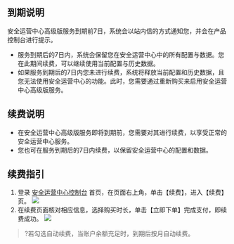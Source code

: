 ## 到期说明
安全运营中心高级版服务到期前7日，系统会以站内信的方式通知您，并会在产品控制台进行提示。
- 服务到期后的7日内，系统会保留您在安全运营中心中的所有配置与数据。您在此期间续费，可以继续使用当前配置与历史数据。
- 如果服务到期后的7日内您未进行续费，系统将释放当前配置和历史数据，且您无法使用安全运营中心的功能。此时，您需要通过重新购买来启用安全运营中心高级版服务。

## 续费说明
- 在安全运营中心高级版服务即将到期前，您需要对其进行续费，以享受正常的安全运营中心服务。
- 您也可在服务到期后的7日内续费，以保留安全运营中心的配置和数据。

## 续费指引
1. 登录 [安全运营中心控制台](https://console.cloud.tencent.com/ssav2) 首页，在页面右上角，单击【续费】，进入【续费】页。
![](https://main.qcloudimg.com/raw/039bd7cf262ad74a6d51369425e309f7.png)
2. 在续费页面核对相应信息，选择购买时长，单击【立即下单】完成支付，即续费成功。
![](https://main.qcloudimg.com/raw/eb14e0c6bbb320debcc7bb36876bf8aa.png)
>?若勾选自动续费，当账户余额充足时，到期后按月自动续费。
